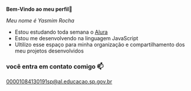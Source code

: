 **Bem-Vindo ao meu perfil**🍒

_Meu nome é Yasmim Rocha_

- Estou estudando toda semana o [Alura](https:/alura.com.br)
- Estou me desenvolvendo na linguagem JavaScript
- Ultilizo esse espaço para minha organização e compartilhamento dos meu projetos desenvolvidos

### você entra em contato comigo 📫

00001084130191sp@al.educacao.sp.gov.br 

